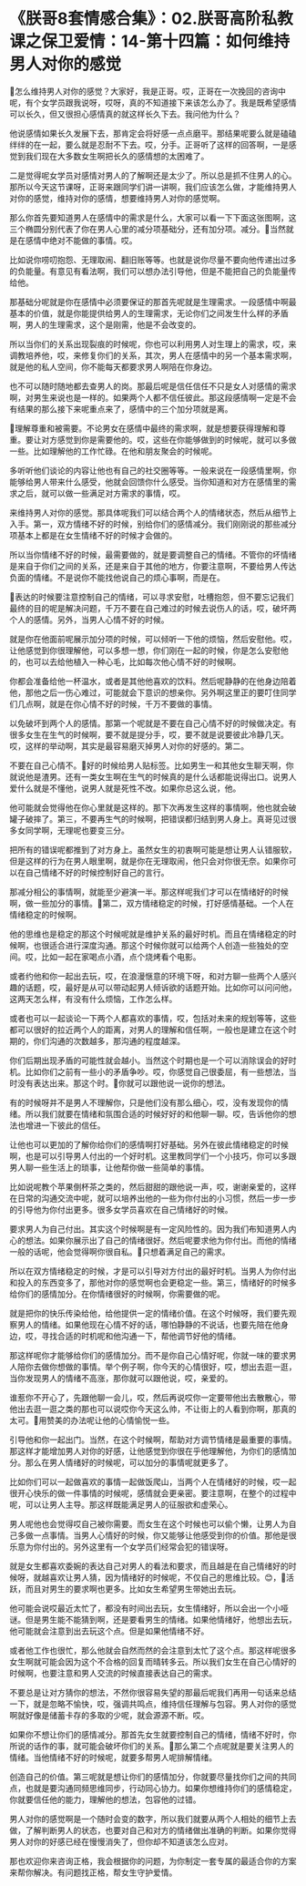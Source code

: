 # 《朕哥8套情感合集》：02.朕哥高阶私教课之保卫爱情：14-第十四篇：如何维持男人对你的感觉

🎼怎么维持男人对你的感觉？大家好，我是正哥。哎，正哥在一次挽回的咨询中呢，有个女学员跟我说呀，哎呀，真的不知道接下来该怎么办了。我是既希望感情可以长久，但又很担心感情真的就这样长久下去。我问他为什么？

他说感情如果长久发展下去，那肯定会将好感一点点磨平。那结果呢要么就是磕磕绊绊的在一起，要么就是忍耐不下去。哎，分手。正哥听了这样的回答啊，一是感觉到我们现在大多数女生啊把长久的感情想的太困难了。

二是觉得呢女学员对感情对男人的了解啊还是太少了。所以总是抓不住男人的心。那所以今天这节课呀，正哥来跟同学们讲一讲啊，我们应该怎么做，才能维持男人对你的感觉，维持对你的感情，想要维持男人对你的感觉啊。

那么你首先要知道男人在感情中的需求是什么，大家可以看一下下面这张图啊，这三个椭圆分别代表了你在男人心里的减分项基础分，还有加分项。减分。🎼当然就是在感情中绝对不能做的事情。哎。

比如说你唠叨抱怨、无理取闹、翻旧账等等。也就是说你尽量不要向他传递出过多的负能量。有意见有看法啊，我们可以想办法引导他，但是不能把自己的负能量传给他。

那基础分呢就是你在感情中必须要保证的那首先呢就是生理需求。一段感情中啊最基本的价值，就是你能提供给男人的生理需求，无论你们之间发生什么样的矛盾啊，男人的生理需求，这个是刚需，他是不会改变的。

所以当你们的关系出现裂痕的时候呢，你也可以利用男人对生理上的需求，哎，来调教培养他，哎，来修复你们的关系，其次，男人在感情中的另一个基本需求啊，就是他的私人空间，你不能每天都要求男人啊陪在你身边。

也不可以随时随地都去查男人的岗。那最后呢是信任信任不只是女人对感情的需求啊，对男生来说也是一样的。如果两个人都不信任彼此。那这段感情啊一定是不会有结果的那么接下来呢重点来了，感情中的三个加分项就是离。

🎼理解尊重和被需要。不论男女在感情中最终的需求啊，就是想要获得理解和尊重。要让对方感觉到你是需要他的。哎，这些在你能够做到的时候呢，就可以多做一些。比如理解他的工作忙碌。在他和朋友聚会的时候呢。

多听听他们谈论的内容让他也有自己的社交圈等等。一般来说在一段感情里啊，你能够给男人带来什么感受，他就会回馈你什么感受。当你知道和对方在感情里的需求之后，就可以做一些满足对方需求的事情，哎。

来维持男人对你的感觉。那具体呢我们可以结合两个人的情绪状态，然后从细节上入手。第一，双方情绪不好的时候，别给你们的感情减分。我们刚刚说的那些减分项基本上都是在女生情绪不好的时候才会做的。

所以当你情绪不好的时候，最需要做的，就是要调整自己的情绪。不管你的坏情绪是来自于你们之间的关系，还是来自于其他的地方，你要注意啊，不要给男人传达负面的情绪。不是说你不能找他说自己的烦心事啊，而是在。

🎼表达的时候要注意控制自己的情绪，可以寻求安慰，吐槽抱怨，但不要忘记我们最终的目的呢是解决问题，千万不要在自己难过的时候去说伤人的话，哎，破坏两个人的感情。另外，当男人心情不好的时候。

就是你在他面前呢展示加分项的时候，可以倾听一下他的烦恼，然后安慰他。哎，让他感觉到你很理解他，可以多想一想，你们刚在一起的时候，你是怎么安慰他的，也可以去给他植入一种心毛，比如每次他心情不好的时候啊。

你都会准备给他一杯温水，或者是其他他喜欢的饮料。然后呢静静的在他身边陪着他，那他之后一伤心难过，可能就会下意识的想亲你。另外啊这里正的要叮住同学们几点啊，就是在你心情不好的时候，千万不要做的事情。

以免破坏到两个人的感情。那第一个呢就是不要在自己心情不好的时候做决定。有很多女生在生气的时候啊，要不就是提分手，哎，要不就是说要彼此冷静几天。哎，这样的举动啊，其实是最容易磨灭掉男人对你的好感的。第二。

不要在自己心情不。🎼好的时候给男人贴标签。比如男生一和其他女生聊天啊，你就说他是渣男。还有一类女生啊在生气的时候真的是什么话都能说得出口。说男人爱什么就是不懂他，说男人就是死性不改。如果你总这么说，他。

他可能就会觉得他在你心里就是这样的。那下次再发生这样的事情啊，他也就会破罐子破摔了。第三，不要再生气的时候啊，把错误都归结到男人身上。真哥见过很多女同学啊，无理呢也要变三分。

把所有的错误呢都推到了对方身上。虽然女生的初衷啊可能是想让男人认错服软，但是这样的行为在男人眼里啊，就是你在无理取闹，他只会对你很无奈。如果你可以在自己情绪不好的时候控制好自己的言行。

那减分相公的事情啊，就能至少避演一半。那这样呢我们才可以在情绪好的时候啊，做一些加分的事情。🎼第二，双方情绪稳定的时候，打好感情基础。一个人在情绪稳定的时候啊。

他的思维也是稳定的那这个时候呢就是维护关系的最好时机。而且在情绪稳定的时候啊，也很适合进行深度沟通。那这个时候你就可以给两个人创造一些独处的空间。哎，比如一起在家喝点小酒，点个烧烤看个电影。

或者约他和你一起出去玩，哎，在浪漫惬意的环境下呀，和对方聊一些两个人感兴趣的话题，哎，最好是从可以带动起男人倾诉欲的话题开始。比如你可以问问他，这两天怎么样，有没有什么烦恼，工作怎么样。

或者也可以一起谈论一下两个人都喜欢的事情，哎，包括对未来的规划等等，这些都可以很好的拉近两个人的距离，对男人的理解和信任啊，一般也是建立在这个时期的，你们沟通的次数越多，那沟通的程度越深。

你们后期出现矛盾的可能性就会越小。当然这个时期也是一个可以消除误会的好时机。比如你们之前有一些小的矛盾争吵。哎，你感觉自己很委屈，有一些想法，当时没有表达出来。那这个时。🎼你就可以跟他说一说你的想法。

有的时候呀并不是男人不理解你，只是他们没有那么细心，哎，没有发现你的情绪。所以我们就要在情绪和氛围合适的时候好好的和他聊一聊。哎，告诉他你的想法也增进一下彼此的信任。

让他也可以更加的了解你给你们的感情啊打好基础。另外在彼此情绪稳定的时候啊，也是可以引导男人付出的一个好时机。这里教同学们一个小技巧，你可以多跟男人聊一些生活上的琐事，让他帮你做一些简单的事情。

比如说呢教个苹果倒杯茶之类的，然后甜甜的跟他说一声，哎，谢谢亲爱的，这样在日常的沟通交流中呢，就可以培养出他的一些为你付出的小习惯，然后一步一步的引导他为你付出更多。很多女学员喜欢在自己情绪好的时候。

要求男人为自己付出。其实这个时候啊是有一定风险性的。因为我们布知道男人内心的想法。如果你展示出了自己的情绪很好。然后呢要求他为你付出。而他的情绪一般的话呢，他会觉得啊你很自私。🎼只想着满足自己的需求。

所以在双方情绪稳定的时候，才是可以引导对方付出的最好时机。当男人为你付出和投入的东西变多了，那他对你的感觉啊也会更稳定一些。第三，情绪好的时候多给你们的感情加分。在你情绪很好的时候啊，你需要做的呢。

就是把你的快乐传染给他，给他提供一定的情绪价值。在这个时候呀，我们要先观察男人的情绪。如果他现在心情不好的话，哪怕静静的不说话，也要先陪在他身边，哎，寻找合适的时机呢和他沟通一下，帮他调节好他的情绪。

那这样呢你才能够给你们的感情加分。而不是你自己心情好呢，你就一味的要求男人陪你去做你想做的事情。举个例子啊，你今天的心情很好，哎，想出去逛一逛，当你发现男人的情绪不高涨，那你就可以跟他说，哎，亲爱的。

谁惹你不开心了，先跟他聊一会儿，哎，然后再说哎你一定要带他出去散散心，带他出去逛一逛之类的那也可以说哎你今天这么帅，不让街上的人看到你啊，那真的太可。🎼用赞美的办法呢让他的心情愉悦一些。

引导他和你一起出门。当然，在这个时候啊，帮助对方调节情绪是最重要的事情。那这样才能增加男人对你的好感，让他感觉到你很在乎他理解他，为你们的感情加分。那么在男人情绪好的时候呢，可以加分的事情呢就更多了。

比如你们可以一起做喜欢的事情一起做饭爬山，当两个人在情绪好的时候，哎一起很开心快乐的做一件事情的时候呢，感情就会更亲密。要注意啊，在整个的过程中呢，可以让男人主导。那这样既能满足男人的征服欲和虚荣心。

男人呢他也会觉得哎自己被你需要。而女生在这个时候也可以偷个懒，让男人为自己多做一点事情。当男人心情好的时候，你又能够让他感受到你的价值。那他是很乐意为你付出的。另外这里有一个女学员们经常会犯的错误呀。

就是女生都喜欢委婉的表达自己对男人的看法和要求，而且越是在自己情绪好的时候呀，就越喜欢让男人猜，因为情绪好的时候呢，不仅自己的思维比较。😊，🎼活跃，而且对男生的要求啊也更多。比如女生希望男生带她出去玩。

他可能会说哎最近太忙了，都没有时间出去玩，女生情绪好，所以会出一个小哑谜。但是男生能不能猜到啊，还是要看男生的情绪。如果他情绪好，他想出去玩，他可能就会注意到出去玩这个点。但是如果他情绪不好。

或者他工作也很忙，那么他就会自然而然的会注意到太忙了这个点。那这样呢很多女生啊就可能会因为这个不合格的回复而晴转多云。所以我们女生在自己心情好的时候啊，也要注意和男人交流的时候直接表达自己的需求。

不要总是让对方猜你的想法，不然你很容易失望的那最后呢我们再用一句话来总结一下，就是忽略不愉快，哎，强调共鸣点，维持信任理解与包容。男人对你的感觉啊就好像是储蓄卡存的多取的少呢，就会源源不断。哎。

如果你不想让你们的感情减分。那首先女生就要控制自己的情绪，情绪不好时，你所说的话作的事，就可能会破坏你们的关系。🎼那么第二个点呢就是要关注男人的情绪。当他情绪不好的时候呢，就要多帮男人呢排解情绪。

创造自己的价值。第三呢就是想让你们的感情加分，你就要尽量找你们之间的共同点，也就是要沟通同频思维同步，行动同心协力。如果你想维持你们的感情稳定，你就要信任他的能力，理解他的想法，包容他的过错。

男人对你的感觉啊是一个随时会变的数字，所以我们就要从两个人相处的细节上去做，了解判断男人的状态，也要对自己和对方的情绪做出准确的判断。如果你觉得男人对你的好感已经在慢慢消失了，但你却不知道该怎么应对。

那也欢迎你来咨询正格，我会根据你的问题，为你制定一套专属的最适合你的方案来帮你解决。有问题找正格，帮女生守护爱情。

